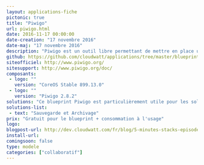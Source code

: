 ```yaml
---
layout: applications-fiche
pictonic: true
title: "Piwigo"
url: piwigo.html
date: 2016-11-17 00:00:00
date-creation: "17 novembre 2016"
date-maj: "17 novembre 2016"
description: "Piwigo est un outil libre permettant de mettre en place une galerie photos sur internet. Il est ainsi possible de gérer les photos, les utilisateurs et les permissions de ceux-ci directement depuis la page d'administration. Grâce à la communauté de contributeurs, de multiples modules sont disponibles afin d'ajouter de nouvelles fonctionnalités à Piwigo. Son interface est intuitive et aucune compétence en développement n'est requise pour mettre en ligne vos premières photos. Piwigo est développé entièrement en PHP et utilise une base de données de type MySQL pour sauvegarder les informations diverses."
github: https://github.com/cloudwatt/applications/tree/master/blueprint-coreos-piwigo
siteofficiel: http://www.piwigo.org/
sitesupport: http://www.piwigo.org/doc/
composants:
 - logo: ""
   version: "CoreOS Stable 899.13.0"
 - logo: ""
   version: "Piwigo 2.8.2"
solutions: "Ce blueprint Piwigo est particulièrement utile pour les solutions Cloudwatt suivantes :"
solutions-list: 
 - text: "Sauvegarde et Archivage"
prix: "Gratuit pour le blueprint + consommation à l'usage"
logo: 
blogpost-url: http://dev.cloudwatt.com/fr/blog/5-minutes-stacks-episode-quarante-piwigo.html
install-url:
comingsoon: false
type: modele
categories: ["collaboratif"]
---
```

